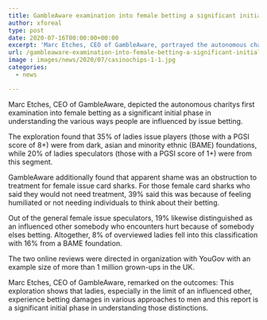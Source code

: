 ```yaml
---
title: GambleAware examination into female betting a significant initial step
author: xforeal 
type: post
date: 2020-07-16T00:00:00+00:00
excerpt: 'Marc Etches, CEO of GambleAware, portrayed the autonomous charitys first examination into female betting as a significant initial phase in understanding the various ways people are influenced by issue gambling '
url: /gambleaware-examination-into-female-betting-a-significant-initial-step/
image : images/news/2020/07/casinochips-1-1.jpg
categories:
  - news

---
```

Marc Etches, CEO of GambleAware, depicted the autonomous charitys first examination into female betting as a significant initial phase in understanding the various ways people are influenced by issue betting. 

The exploration found that 35&percnt; of ladies issue players (those with a PGSI score of 8+) were from dark, asian and minority ethnic (BAME) foundations, while 20&percnt; of ladies speculators (those with a PGSI score of 1+) were from this segment. 

GambleAware additionally found that apparent shame was an obstruction to treatment for female issue card sharks. For those female card sharks who said they would not need treatment, 39&percnt; said this was because of feeling humiliated or not needing individuals to think about their betting. 

Out of the general female issue speculators, 19&percnt; likewise distinguished as an influenced other somebody who encounters hurt because of somebody elses betting. Altogether, 8&percnt; of overviewed ladies fell into this classification with 16&percnt; from a BAME foundation. 

The two online reviews were directed in organization with YouGov with an example size of more than 1 million grown-ups in the UK. 

Marc Etches, CEO of GambleAware, remarked on the outcomes: This exploration shows that ladies, especially in the limit of an influenced other, experience betting damages in various approaches to men and this report is a significant initial phase in understanding those distinctions.